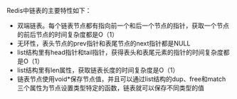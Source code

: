 Redis中链表的主要特性如下：

* 双端链表。每个链表节点都有指向前一个和后一个节点的指针，获取一个节点的前后节点的时间复杂度都是O（1）
* 无环性，表头节点的prev指针和表尾节点的next指针都是NULL
* list结构里有head指针和tail指针，获得表头和表尾元素的指针的时间复杂度都是O（1）
* list结构里有len属性，获取链表长度的时间复杂度是O（1）
* 链表节点使用void*保存节点值，并且可以通过list结构的dup、free和match三个属性为节点设置类型特定的函数，链表就可以保存不同类型的值